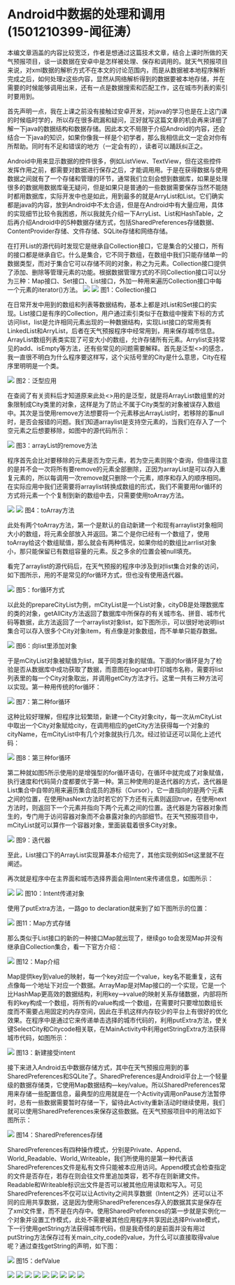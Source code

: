 # Android中数据的处理和调用(1501210399-闻征涛）



本编文章涵盖的内容比较宽泛，作者是想通过这篇技术文章，结合上课时所做的天气预报项目，谈一谈数据在安卓中是怎样被处理、保存和调用的。就天气预报项目来说，对xml数据的解析方式不在本文的讨论范围内，而是从数据被本地程序解析完成之后，如何处理z这些内容，显然从网络解析得到的数据要被本地存储，并在需要的时候能够调用出来，还有一点是数据搜索和匹配工作，这在城市列表的索引时要用到。

首先声明一点，我在上课之前没有接触过安卓开发，对java的学习也是在上这门课的时候临时学的，所以存在很多疏漏和疑问，正好就写这篇文章的机会再来详细了解一下java的数据结构和数据存储。因此本文不局限于介绍Android的内容，还会结合一下java的知识，如果你像我一样是个初学者，那么我相信此文一定会对你有所帮助。同时有不足和错误的地方（一定会有的），读者可以踊跃纠正之。

Android中用来显示数据的控件很多，例如ListView、TextView，但在这些控件发挥作用之前，都需要对数据进行保存之后，才能调用用。于是在获得数据与使用数据之间就有了一个存储和管理的环节，通常我们立刻会想到数据库，如果是处理很多的数据用数据库毫无疑问，但是如果只是普通的一些数据需要保存当然不能随时都用数据库，实际开发中也是如此，用到最多的就是ArryList和List。它们确实都是java的内容，放到Android中不太合适，但是在Android中有大量应用，具体的实现细节比较令我困惑，所以我就先介绍一下ArryList、List和HashTable，之后再介绍Android中的5种数据存储方式，包括SharedPreferences存储数据、ContentProvider存储、文件存储、SQLite存储和网络存储。

在打开List的源代码时发现它是继承自Collection接口，它是集合的父接口，所有的接口都是继承自它。什么是集合，它不同于数组，在数组中我们只能存储单一的数据类型，而对于集合它可以存储不同的对象，称之为元素。Collection接口提供了添加、删除等管理元素的功能。根据数据管理方式的不同Collection接口可以分为三种：Map接口、Set接口、List接口，外加一种用来遍历Collection接口中每一个元素的iterator()方法。
![](图片1.png)
![](图片2.png)
                                图1：Collection接口

在日常开发中用到的数组和列表等数据结构，基本上都是对List和Set接口的实现。List接口是有序的Collection，用户通过索引类似于在数组中搜索下标的方式访问list，list是允许相同元素出现的一种数据结构，实现List接口的常用类有LinkedList和ArryList，后者在天气预报程序中经常用到，用来保存城市信息。ArrayList数组列表类实现了可变大小的数组，允许存储所有元素。Arrylist支持常见的add、isEmpty等方法，还有些常见的问题需要解释。首先是泛型<>的感念，我一直很不明白为什么程序要这样写，这个尖括号里的City是什么意思，City在程序里明明是一个类。

![](图片3.png)
图2：泛型应用

在查阅了有关资料后才知道原来此处<>用的是泛型，就是将ArrayList数组里的对象限制成City类里的对象，这样是为了防止不属于City类型的对象被误存入数组中。其次是当使用remove方法想要将一个元素移出ArrayList时，若移除的事null时，是否会报错的问题。我们知道arraylist是支持空元素的，当我们在存入了一个空元素之后想要移除，如图中的源代码所示：

![](图片4.png)
图3：arrayList的remove方法

程序首先会比对要移除的元素是否为空元素，若为空元素则挨个查询，但值得注意的是并不会一次将所有要remove的元素全部删除，正因为arrayList是可以存入重复元素的，所以每调用一次remove就只删除一个元素，顺序和存入的顺序相同。在实际应用中我们还需要将arraylist转换成数组的形式，我们不需要用for循环的方式将元素一个个复制到新的数组中去，只需要使用toArray方法。

![](图片5.png)
![](图片6.png)
图4：toArray方法

此处有两个toArray方法，第一个是默认的自动新建一个和现有arraylist对象相同大小的数组，将元素全部放入并返回。第二个是你已经有一个数组了，使用toArray给这个数组赋值，那么就会有两种情况，如果你给的数组比arrlist对象小，那只能保留已有数组容量的元素。反之多余的位置会被null填充。

看完了arraylist的源代码后，在天气预报的程序中涉及到对list集合对象的访问，如下图所示，用的不是常见的for循环方式，但也没有使用迭代器。

![](图片7.png)
图5：for循环方式

以此处的prepareCityList为例，mCityList是一个List<City>对象，cityDB是处理数据库的类的对象，getAllCity方法返回了数据库中所保存的有关城市名、拼音、城市代码等数据，此方法返回了一个arraylist<City>对象list，如下图所示，可以很好地说明list集合可以存入很多个City对象item，有点像是对象数组，而不单单只能存数据。

![](图片8.png)
图6：向list里添加对象

于是mCityList对象被赋值为list，属于同类对象的赋值。下面的for循环是为了检验是否从数据库中成功获取了数据，而意图在logcat中打印城市名称，需要将list列表里的每一个City对象取出，并调用getCity方法才行。这里一共有三种方法可以实现。第一种用传统的for循环：

![](图片9.png)
图7：第二种for循环

这种比较好理解，但程序比较繁琐，新建一个City对象city，每一次从mCityList中取出一个City对象赋给city，在调用相应的getCity方法获得每一个对象的cityName，在mCityList中有几个对象就执行几次。经过验证还可以简化上述代码：

![](图片10.png)
图8：第三种for循环

第二种就如图5所示使用的是增强型的for循环语句，在循环中就完成了对象赋值，执行速度和代码简介度都要优于第一种。第三种使用的是迭代器的方式，迭代器是List集合中自带的用来遍历集合成员的游标（Cursor），它一直指向的是两个元素之间的位置，在使用hasNext方法时若它的下方还有元素则返回true，在使用next方法时，则返回下一个元素并指向下两个元素之间的位置。迭代器是为容器对象而生的，专门用于访问容器对象而不会暴露对象的内部细节。在天气预报项目中，mCityList就可以算作一个容器对象，里面装载着很多City对象。

![](图片11.png)
图9：迭代器

至此，List接口下的ArrayList实现算基本介绍完了，其他实现例如Set这里就不在阐述。

再次就是程序中在主界面和城市选择界面会用Intent来传递信息，如图所示：

![](s.png)
![](图片12.png)
图10：Intent传递对象

使用了putExtra方法，一路go to declaration就来到了如下图所示的位置：

![](图片13.png)
图11：Map方式存储

那么类似于List接口的新的一种接口Map就出现了，继续go to会发现Map并没有继承自Collection集合，看一下官方介绍：

![](图片14.png)
图12：Map介绍

Map提供key到value的映射，每一个key对应一个value，key名不能重复，这有点像每一个地址下对应一个数据。ArrayMap是对Map接口的一个实现，它是一个比HashMap更高效的数据结构，利用key—>value的映射关系存储数据，内部将所有的key构成一个数组，将所有的value构成一个数组，在需要时只要增加数组长度而不需要占用固定的内存空间，因此在手机这样内存较少的平台上有很好的优化效果。在程序中是通过它来传递单击选择的城市代码的，利用putExtra方法，使关键SelectCity和Citycode相关联，在MainActivity中利用getStringExtra方法获得城市代码，如图所示：

![](图片15.png)
图13：新建接受intent

接下来进入Android五中数据存储方式，其中在天气预报应用到的事SharedPreferences和SQLite了。SharedPreferences是Android平台上一个轻量级的数据存储类，它使用Map数据结构—key/value。所以SharedPreferences常用来存储一些配置信息，最典型的应用就是在一个Activity调用onPause方法暂停时，总有一些数据需要暂时存储一下，留待此Activity重新活动时继续使用，我们就可以使用SharedPreferences来保存这些数据。在天气预报项目中的用法如下图所示：

![](图片16.png)
图14：SharedPreferences存储

SharedPreferences有四种操作模式，分别是Private、Append、World_Readable、World_Writeable，我们所使用的是第一种代表该SharedPreferences文件是私有文件只能被本应用访问。Append模式会检查指定的文件是否存在，若存在则会往文件里追加类容，若不存在则新建文件。Readable和Writeable标识出文件是否可以被其他应用读取和写入。可见SharedPreferences不仅可以让Activity之间共享数据（Intent之外）还可以让不同的应用共享数据，这是因为使用SharedPreferences存入的数据其实是保存在了xml文件里，而不是在内存中。使用SharedPreferences的第一步就是实例化一个对象并设置工作模式，此处不需要被其他应用程序共享因此选择Private模式，下一行使用getString方法获得城市代码，但是我奇怪的是前面并没有用过putString方法保存过有关main_city_code的value，为什么可以直接取得value呢？通过查找getString的声明，如下图：

![](图片17.png)
图15：defValue

![](图片18.png)
![](图片19.png)
![](图片20.png)
![](图片21.png)
![](图片22.png)
![](图片23.png)
![](图片24.png)
![](图片25.png)
![](图片26.png)
